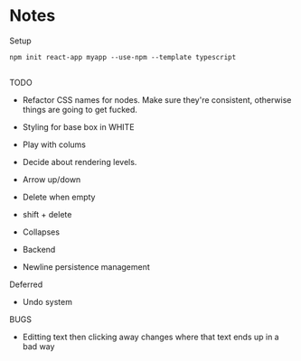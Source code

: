 # Notes

Setup

```
npm init react-app myapp --use-npm --template typescript
```

##

TODO

- Refactor CSS names for nodes. Make sure they're consistent, otherwise things are going to get fucked.
- Styling for base box in WHITE
- Play with colums
- Decide about rendering levels.
- Arrow up/down
- Delete when empty
- shift + delete
- Collapses

- Backend
- Newline persistence management

Deferred

- Undo system

BUGS

- Editting text then clicking away changes where that text ends up in a bad way
